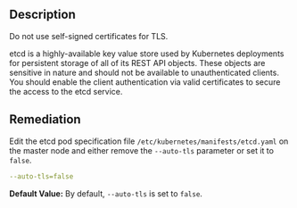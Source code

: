 ## Description

Do not use self-signed certificates for TLS.

etcd is a highly-available key value store used by Kubernetes deployments for persistent storage of all of its REST API objects. These objects are sensitive in nature and should not be available to unauthenticated clients. You should enable the client authentication via valid certificates to secure the access to the etcd service.

## Remediation

Edit the etcd pod specification file `/etc/kubernetes/manifests/etcd.yaml` on the master node and either remove the `--auto-tls` parameter or set it to `false`.

```yaml
--auto-tls=false
```

**Default Value:** By default, `--auto-tls` is set to `false`.
